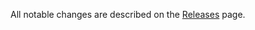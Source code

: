 All notable changes are described on the [Releases](https://github.com/dacz/rxr-react/releases) page.
